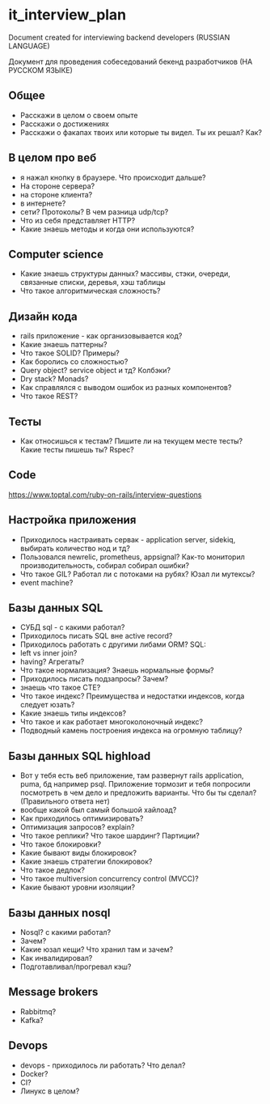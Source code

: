 # it_interview_plan
Document created for interviewing backend developers (RUSSIAN LANGUAGE)

Документ для проведения собеседований бекенд разработчиков (НА РУССКОМ ЯЗЫКЕ)

## Общее
- Расскажи в целом о своем опыте
- Расскажи о достижениях
- Расскажи о факапах твоих или которые ты видел. Ты их решал? Как?

## В целом про веб
- я нажал кнопку в браузере. Что происходит дальше? 
- На стороне сервера?
- на стороне клиента?
- в интернете?
- сети? Протоколы? В чем разница udp/tcp? 
- Что из себя представляет HTTP?
- Какие знаешь методы и когда они используются?

## Computer science
- Какие знаешь структуры данных? массивы, стэки, очереди, связанные списки, деревья, хэш таблицы
- Что такое алгоритмическая сложность?

## Дизайн кода
- rails приложение - как организовывается код? 
- Какие знаешь паттерны?
- Что такое SOLID? Примеры?
- Как боролись со сложностью?
- Query object? service object и тд? Колбэки?
- Dry stack? Monads?
- Как справлялся с выводом ошибок из разных компонентов?
- Что такое REST?

## Тесты
- Как относишься к тестам? Пишите ли на текущем месте тесты? Какие тесты пишешь ты? Rspec?

## Code
https://www.toptal.com/ruby-on-rails/interview-questions

## Настройка приложения
- Приходилось настраивать сервак - application server, sidekiq, выбирать количество нод и тд?
- Пользовался newrelic, prometheus, appsignal? Как-то мониторил производительность, собирал собирал ошибки?
- Что такое GIL? Работал ли с потоками на рубях? Юзал ли мутексы?
- event machine?

## Базы данных SQL
- СУБД sql - с какими работал?
- Приходилось писать SQL вне active record? 
- Приходилось работать с другими либами ORM?
SQL:
 - left vs inner join?
 - having? Агрегаты? 
 - Что такое нормализация? Знаешь нормальные формы?
 - Приходилось писать подзапросы? Зачем?
 - знаешь что такое CTE?
- Что такое индекс? Преимущества и недостатки индексов, когда следует юзать? 
- Какие знаешь типы индексов?
- Что такое и как работает многоколоночный индекс?
- Подводный камень построения индекса на огромную таблицу?

## Базы данных SQL highload
- Вот у тебя есть веб приложение, там развернут rails application, puma, бд например psql. Приложение тормозит и тебя попросили посмотреть в чем дело и предложить варианты. Что бы ты сделал? (Правильного ответа нет)
- вообще какой был самый большой хайлоад? 
- Как приходилось оптимизировать?
- Оптимизация запросов? explain?
- Что такое реплики? Что такое шардинг? Партиции?
- Что такое блокировки?
- Какие бывают виды блокировок?
- Какие знаешь стратегии блокировок?
- Что такое дедлок?
- Что такое multiversion concurrency control (MVCC)?
- Какие бывают уровни изоляции?

## Базы данных nosql
- Nosql? с какими работал? 
- Зачем?
- Какие юзал кещи? Что хранил там и зачем? 
- Как инвалидировал?
- Подготавливал/прогревал кэш?

## Message brokers
- Rabbitmq?
- Kafka?

## Devops
- devops - приходилось ли работать? Что делал?
- Docker?
- CI?
- Линукс в целом?


